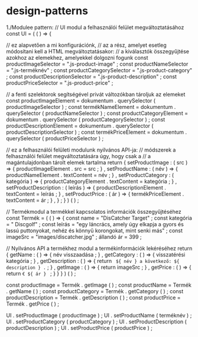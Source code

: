 # design-patterns
1./Modulee pattern:
// UI modul a felhasználói felület megváltoztatásához
const  UI  =  ( ( )  =>  {

  // ez alapvetően a mi konfigurációnk,
  // az a rész, amelyet esetleg módosítani kell a HTML megváltoztatásakor:
  // a kiválasztók összegyűjtése azokhoz az elemekhez, amelyekkel dolgozni fogunk
  const  productImageSelector  =  ".js-product-image" ;
  const  productNameSelector  =  ".js-terméknév" ;
  const  productCategorySelector  =  ".js-product-category" ;
  const  productDescriptionSelector  =  ".js-product-description" ;
  const  productPriceSelector  =  ".js-product-price" ;

  // a fenti szelektorok segítségével privát változókban tároljuk az elemeket
  const  productImageElement  =  dokumentum . querySelector ( productImageSelector ) ;
  const  termékNameElement  =  dokumentum . querySelector ( productNameSelector ) ;
  const  productCategoryElement  =  dokumentum . querySelector ( productCategorySelector ) ;
  const  productDescriptionElement  =  dokumentum . querySelector ( productDescriptionSelector ) ;
  const  termékPriceElement  =  dokumentum . querySelector ( productPriceSelector ) ;

  // ez a felhasználói felületi modulunk nyilvános API-ja:
  // módszerek a felhasználói felület megváltoztatására úgy, hogy csak a
  // a magántulajdonban tárolt elemek tartalma
  return  {
    setProductImage : ( src )  =>  {
      productImageElement . src  =  src ;
    } ,
    setProductName : ( név )  =>  {
      productNameElement . textContent  =  név ;
    } ,
    setProductCategory : ( kategória )  =>  {
      productCategoryElement . textContent  =  kategória ;
    } ,
    setProductDescription : ( leírás )  =>  {
      productDescriptionElement . textContent  =  leírás ;
    } ,
    setProductPrice : ( ár )  =>  {
      termékPriceElement . textContent  =  ár ;
    } ,
  } ;
} ) ( ) ;

// Termékmodul a termékkel kapcsolatos információk összegyűjtéséhez
const  Termék  =  ( ( )  =>  {
  const  name  =  "DisCatcher Target" ;
  const  kategória  =  " Discgolf" ;
  const  leírás  =
    "egy láncrács, amely úgy elkapja a gyors és lassú puttonyokat, nehéz és könnyű korongokat, mint senki más" ;
  const  imageSrc  =  "images/discatcher.jpg" ;
  állandó  ár  =  399 ;

  // Nyilvános API a termékhez modul a termékinformációk lekéréséhez
  return  {
    getName : ( )  =>  {
       név visszaadása ;
    } ,
    getCategory : ( )  =>  {
      visszatérési  kategória ;
    } ,
    getDescription : ( )  =>  {
      return  ` ${ név } a következő: ${ description } .` ;
    } ,
    getImage : ( )  =>  {
      return  imageSrc ;
    } ,
    getPrice : ( )  =>  {
      return  `€ ${ ár } ` ;
    }
  }
} ) ( ) ;

const  productImage  =  Termék . getImage ( ) ;
const  productName  =  Termék . getName ( ) ;
const  productCategory  =  Termék . getCategory ( ) ;
const  productDescription  =  Termék . getDescription ( ) ;
const  productPrice  =  Termék . getPrice ( ) ;

UI . setProductImage ( productImage ) ;
UI . setProductName ( terméknév ) ;
UI . setProductCategory ( productCategory ) ;
UI . setProductDescription ( productDescription ) ;
UI . setProductPrice ( productPrice ) ;
